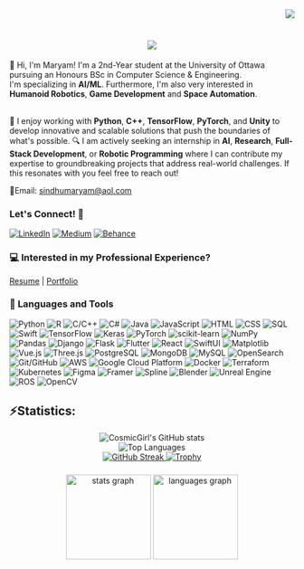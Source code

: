 <!-- Name: Maryam Sindhu -->
<!-- Date: 19-06-2024 --> 
<!-- Tech Used: HTML (Language), MarkDown (Language) --> 

<!-- Header with Swapping and Typing Text -->
<!-- Visitor badge with inline CSS -->
<div align="right">
    <a href="https://visitcount.itsvg.in">
        <img src="https://visitcount.itsvg.in/api?id=CosmicGirl-m&label=Profile%20Views&color=12&icon=0&pretty=true" />
        <br/>
    </a>

<!-- Interactive Intro -->
<h1 align="center">
    <img src="https://readme-typing-svg.herokuapp.com/?font=Righteous&size=35&center=true&vCenter=true&width=500&height=70&duration=4000&lines=Hi+There!+I'm+Maryam+✦;+Welcome+to+my+GitHub.;&color=000000" />
</h1>

<!-- A little about me section --> 
<div align="left">
👋 Hi, I'm Maryam! I'm a 2nd-Year student at the University of Ottawa pursuing an Honours BSc in Computer Science & Engineering. <br>  I'm specializing in <strong>AI/ML</strong>. Furthermore, I'm also very interested in <strong>Humanoid Robotics</strong>, <strong>Game Development</strong> and <strong>Space Automation</strong>. 
    
<br>🚀 I enjoy working with **Python**, **C++**, **TensorFlow**, **PyTorch**, and **Unity** to develop innovative and scalable solutions that push the boundaries of what's possible. 
🔍 I am actively seeking an internship in **AI**, **Research**, **Full-Stack Development**, or **Robotic Programming** where I can contribute my expertise to groundbreaking projects that address real-world challenges. If this resonates with you feel free to reach out!

📧Email: sindhumaryam@aol.com

### **Let's Connect! 🤝**<br/>
[![LinkedIn](https://img.shields.io/badge/LinkedIn-0077B5?style=flat&logo=linkedin&logoColor=white)](https://www.linkedin.com/in/maryamsindhu/)
[![Medium](https://img.shields.io/badge/Medium-12100E?style=flat&logo=medium&logoColor=white)](https://medium.com/@mrym_)
[![Behance](https://img.shields.io/badge/Behance-1769FF?style=flat&logo=behance&logoColor=white)](https://www.behance.net/maryamsindhu)

<h3>
    💻 Interested in my Professional Experience?
</h3>

[Resume](Resume-in-progress) | [Portfolio](Portfolio-in-progress)

### 🧰 Languages and Tools
![Python](https://img.shields.io/badge/Python-%233776AB?style=flat-square&logo=python&logoColor=white)
![R](https://img.shields.io/badge/R-%23276DC3?style=flat-square&logo=r&logoColor=white)
![C/C++](https://img.shields.io/badge/C%2FC%2B%2B-%2300599C?style=flat-square&logo=c%2B%2B&logoColor=white)
![C#](https://img.shields.io/badge/C%23-%23239120?style=flat-square&logo=c-sharp&logoColor=white)
![Java](https://img.shields.io/badge/Java-%23ED8B00?style=flat-square&logo=java&logoColor=white)
![JavaScript](https://img.shields.io/badge/JavaScript-%23F7DF1E?style=flat-square&logo=javascript&logoColor=black)
![HTML](https://img.shields.io/badge/HTML5-%23E34F26?style=flat-square&logo=html5&logoColor=white)
![CSS](https://img.shields.io/badge/CSS3-%231572B6?style=flat-square&logo=css3&logoColor=white)
![SQL](https://img.shields.io/badge/SQL-%230074E4?style=flat-square&logo=amazon-dynamodb&logoColor=white)
![Swift](https://img.shields.io/badge/Swift-%23FA7343?style=flat-square&logo=swift&logoColor=white)
![TensorFlow](https://img.shields.io/badge/TensorFlow-%23FF6F00?style=flat-square&logo=tensorflow&logoColor=white)
![Keras](https://img.shields.io/badge/Keras-%23D00000?style=flat-square&logo=keras&logoColor=white)
![PyTorch](https://img.shields.io/badge/PyTorch-%23EE4C2C?style=flat-square&logo=pytorch&logoColor=white)
![scikit-learn](https://img.shields.io/badge/scikit--learn-%234EA94B?style=flat-square&logo=scikit-learn&logoColor=white)
![NumPy](https://img.shields.io/badge/NumPy-%23013243?style=flat-square&logo=numpy&logoColor=white)
![Pandas](https://img.shields.io/badge/pandas-%23150458?style=flat-square&logo=pandas&logoColor=white)
![Django](https://img.shields.io/badge/Django-%23092E20?style=flat-square&logo=django&logoColor=white)
![Flask](https://img.shields.io/badge/Flask-%23000?style=flat-square&logo=flask&logoColor=white)
![Flutter](https://img.shields.io/badge/Flutter-%2302569B?style=flat-square&logo=flutter&logoColor=white)
![React](https://img.shields.io/badge/React-%2361DAFB?style=flat-square&logo=react&logoColor=white)
![SwiftUI](https://img.shields.io/badge/SwiftUI-%2376D275?style=flat-square&logo=swift&logoColor=white)
![Matplotlib](https://img.shields.io/badge/Matplotlib-%23000000?style=flat-square&logo=matplotlib&logoColor=%23F37626)
![Vue.js](https://img.shields.io/badge/Vue.js-%234FC08D?style=flat-square&logo=vue.js&logoColor=white)
![Three.js](https://img.shields.io/badge/Three.js-%23000000?style=flat-square&logo=three.js&logoColor=white)
![PostgreSQL](https://img.shields.io/badge/PostgreSQL-%23336791?style=flat-square&logo=postgresql&logoColor=white)
![MongoDB](https://img.shields.io/badge/MongoDB-%234EA94B?style=flat-square&logo=mongodb&logoColor=white)
![MySQL](https://img.shields.io/badge/MySQL-%234479A1?style=flat-square&logo=mysql&logoColor=white)
![OpenSearch](https://img.shields.io/badge/OpenSearch-%23016B9E?style=flat-square&logo=elasticsearch&logoColor=white)
![Git/GitHub](https://img.shields.io/badge/Git%2FGitHub-%23181717?style=flat-square&logo=github)
![AWS](https://img.shields.io/badge/AWS-%23232F3E?style=flat-square&logo=amazonaws&logoColor=white)
![Google Cloud Platform](https://img.shields.io/badge/Google%20Cloud-%234285F4?style=flat-square&logo=google-cloud&logoColor=white)
![Docker](https://img.shields.io/badge/Docker-%232496ED?style=flat-square&logo=docker&logoColor=white)
![Terraform](https://img.shields.io/badge/Terraform-%235835CC?style=flat-square&logo=terraform&logoColor=white)
![Kubernetes](https://img.shields.io/badge/Kubernetes-%23326CE5?style=flat-square&logo=kubernetes&logoColor=white)
![Figma](https://img.shields.io/badge/Figma-%23F24E1E?style=flat-square&logo=figma&logoColor=white)
![Framer](https://img.shields.io/badge/Framer-%2387CFED?style=flat-square&logo=framer&logoColor=white)
![Spline](https://img.shields.io/badge/Spline-%237E4AE8?style=flat-square)
![Blender](https://img.shields.io/badge/Blender-%23F5792A?style=flat-square&logo=blender&logoColor=white)
![Unreal Engine](https://img.shields.io/badge/Unreal%20Engine-%23313131?style=flat-square&logo=unreal-engine&logoColor=white)
![ROS](https://img.shields.io/badge/ROS-%23409FFF?style=flat-square&logo=ros&logoColor=white)
![OpenCV](https://img.shields.io/badge/OpenCV-%235C3EE8?style=flat-square&logo=opencv&logoColor=white)

## ⚡Statistics: 
<div align="center">
  <img src="https://github-readme-stats.vercel.app/api?username=CosmicGirl-m&show_icons=true&title_color=ff69b4&icon_color=ff69b4&text_color=000000&bg_color=ffffff" alt="CosmicGirl's GitHub stats"> <br/>
  <img src="https://github-readme-stats.vercel.app/api/top-langs/?username=CosmicGirl-m&layout=compact&title_color=ff69b4&text_color=000000&bg_color=ffffff" alt="Top Languages"> <br/>
  <a href="https://git.io/streak-stats">
    <img src="https://streak-stats.demolab.com?user=CosmicGirl-m&background=ffffff&ring=ff69b4&fire=ff69b4&currStreakNum=000000&sideNums=000000&currStreakLabel=ff69b4&sideLabels=000000&dates=000000" alt="GitHub Streak">
  </a>
  <a href="https://github.com/ryo-ma/github-profile-trophy">
    <img src="https://github-profile-trophy.vercel.app/?username=CosmicGirl-m&theme=flat&no-bg=true&no-frame=true&title_color=ff69b4&text_color=000000" alt="Trophy">
  </a>
</div>


###

<div align="center">
  <img src="https://github-readme-stats.vercel.app/api?username=cosmiqgirl&hide_title=false&hide_rank=false&show_icons=true&include_all_commits=true&count_private=true&disable_animations=false&theme=dracula&locale=en&hide_border=false" height="150" alt="stats graph"  />
  <img src="https://github-readme-stats.vercel.app/api/top-langs?username=cosmiqgirl&locale=en&hide_title=false&layout=compact&card_width=320&langs_count=5&theme=dracula&hide_border=false" height="150" alt="languages graph"  />
</div>

